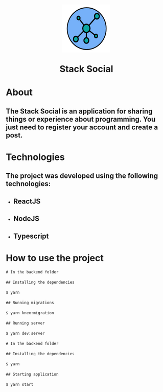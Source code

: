 <h1 align="center">
    <img src="./frontend/src/assets/images/icon.svg" width="150px" height="150px"/>
    <p>Stack Social</p>
</h1>

# About

## The **Stack Social** is an application for sharing things or experience about programming. You just need to register your account and create a post.

# Technologies 

## The project was developed using the following technologies:

<ul>
    <li><h2></b>ReactJS</b></h2></li>
    <li><h2></b>NodeJS</b></h2></li>
    <li><h2></b>Typescript</b></h2></li>
</ul>

# How to use the project

````
# In the backend folder

## Installing the dependencies

$ yarn 

## Running migrations

$ yarn knex:migration

## Running server

$ yarn dev:server

# In the backend folder

## Installing the dependencies

$ yarn 

## Starting application

$ yarn start

